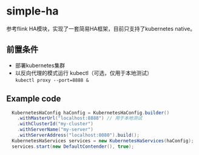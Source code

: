 # simple-ha
参考flink HA模块，实现了一套简易HA框架，目前只支持了kubernetes native。

## 前置条件
- 部署kubernetes集群
- 以反向代理的模式运行 kubectl（可选，仅用于本地测试）  
`kubectl proxy --port=8888 &`

## Example code
```java
  KubernetesHaConfig haConfig = KubernetesHaConfig.builder()
    .withMasterUrl("localhost:8888") // 用于本地测试
    .withClusterId("my-cluster")
    .withServerName("my-server")
    .withServerAddress("localhost:8080").build();
  KubernetesHaServices services = new KubernetesHaServices(haConfig);
  services.start(new DefaultContender(), true);
```
